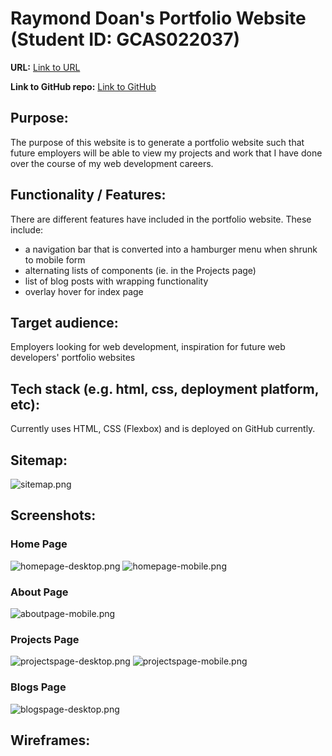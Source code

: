 # Raymond Doan's Portfolio Website (Student ID: 	GCAS022037)

**URL:** [Link to URL](https://mystifying-torvalds-c9037e.netlify.app/)

**Link to GitHub repo:** [Link to GitHub](https://github.com/whywesmurfing/RaymondDoan_T1A2/tree/branch1)

## Purpose:
The purpose of this website is to generate a portfolio website such that future employers will be able to view my projects and work that I have done over the course of my web development careers.

## Functionality / Features:
There are different features have included in the portfolio website. These include:

- a navigation bar that is converted into a hamburger menu when shrunk to mobile form
- alternating lists of components (ie. in the Projects page)
- list of blog posts with wrapping functionality 
- overlay hover for index page 

## Target audience:
Employers looking for web development, inspiration for future web developers' portfolio websites

## Tech stack (e.g. html, css, deployment platform, etc): 
Currently uses HTML, CSS (Flexbox) and is deployed on GitHub currently.

## Sitemap:
![sitemap.png](/docs/sitemap.png)

## Screenshots:
### Home Page
![homepage-desktop.png](/docs/homepage-nooverlay.png)
![homepage-mobile.png](/docs/homepage-mobile-withoverlay.png)

### About Page
![aboutpage-mobile.png](/docs/aboutpage-mobile.png)

### Projects Page
![projectspage-desktop.png](/docs/projectspage-desktop.png)
![projectspage-mobile.png](/docs/projectspage-mobile.png)

### Blogs Page
![blogspage-desktop.png](/docs/blogpage-blogwrap.png)

## Wireframes:

